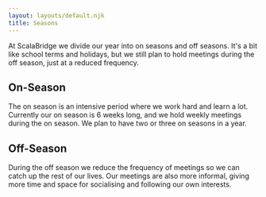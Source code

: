 ```yaml
---
layout: layouts/default.njk
title: Seasons
---
```


At ScalaBridge we divide our year into on seasons and off seasons. It's a bit like school terms and holidays, but we still plan to hold meetings during the off season, just at a reduced frequency.


## On-Season

The on season is an intensive period where we work hard and learn a lot. Currently our on season is 6 weeks long, and we hold weekly meetings during the on season. We plan to have two or three on seasons in a year.


## Off-Season

During the off season we reduce the frequency of meetings so we can catch up the rest of our lives. Our meetings are also more informal, giving more time and space for socialising and following our own interests.
